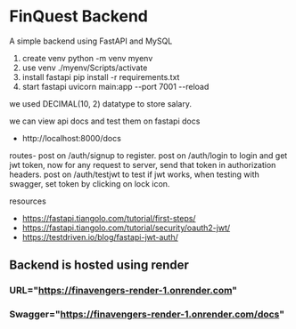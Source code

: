 # FinQuest Backend

A simple backend using FastAPI and MySQL

1. create venv
   python -m venv myenv
2. use venv
   ./myenv/Scripts/activate   
3. install fastapi
   pip install -r requirements.txt
4. start fastapi
    uvicorn main:app --port 7001 --reload

we used DECIMAL(10, 2) datatype to store salary.

we can view api docs and test them on fastapi docs
- http://localhost:8000/docs

routes-
post on /auth/signup to register.
post on /auth/login to login and get jwt token, now for any request to server, send that token in authorization headers.
post on /auth/testjwt to test if jwt works, when testing with swagger, set token by clicking on lock icon.

resources
- https://fastapi.tiangolo.com/tutorial/first-steps/
- https://fastapi.tiangolo.com/tutorial/security/oauth2-jwt/
- https://testdriven.io/blog/fastapi-jwt-auth/
 
 
 ## Backend is hosted using render 
 ### URL="https://finavengers-render-1.onrender.com"
 ### Swagger="https://finavengers-render-1.onrender.com/docs"
